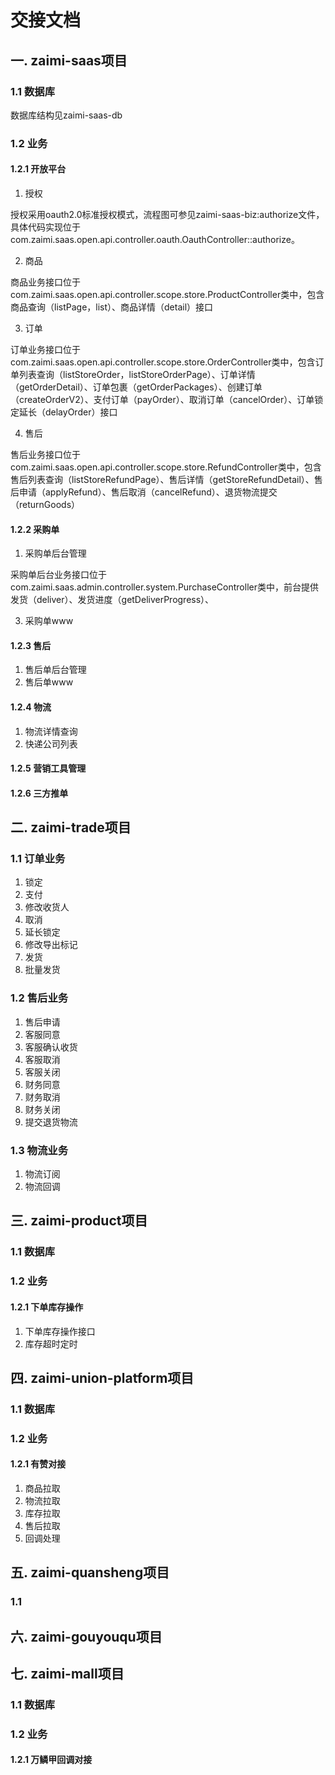 # 交接文档
## 一. zaimi-saas项目

### 1.1 数据库

数据库结构见zaimi-saas-db

### 1.2 业务

#### 1.2.1 开放平台

1. 授权

授权采用oauth2.0标准授权模式，流程图可参见zaimi-saas-biz:authorize文件，具体代码实现位于com.zaimi.saas.open.api.controller.oauth.OauthController::authorize。

2. 商品

商品业务接口位于com.zaimi.saas.open.api.controller.scope.store.ProductController类中，包含商品查询（listPage，list）、商品详情（detail）接口

3. 订单

订单业务接口位于com.zaimi.saas.open.api.controller.scope.store.OrderController类中，包含订单列表查询（listStoreOrder，listStoreOrderPage）、订单详情（getOrderDetail）、订单包裹（getOrderPackages）、创建订单（createOrderV2）、支付订单（payOrder）、取消订单（cancelOrder）、订单锁定延长（delayOrder）接口

4. 售后

售后业务接口位于com.zaimi.saas.open.api.controller.scope.store.RefundController类中，包含售后列表查询（listStoreRefundPage）、售后详情（getStoreRefundDetail）、售后申请（applyRefund）、售后取消（cancelRefund）、退货物流提交（returnGoods）
    
#### 1.2.2 采购单

1. 采购单后台管理

采购单后台业务接口位于com.zaimi.saas.admin.controller.system.PurchaseController类中，前台提供发货（deliver）、发货进度（getDeliverProgress）、

3. 采购单www

#### 1.2.3 售后

1. 售后单后台管理
2. 售后单www

#### 1.2.4 物流

1. 物流详情查询
2. 快递公司列表

#### 1.2.5 营销工具管理

#### 1.2.6 三方推单

## 二. zaimi-trade项目

### 1.1 订单业务

1. 锁定
2. 支付
3. 修改收货人
4. 取消
5. 延长锁定
6. 修改导出标记
7. 发货
8. 批量发货

### 1.2 售后业务

1. 售后申请
2. 客服同意
3. 客服确认收货
4. 客服取消
5. 客服关闭
6. 财务同意
7. 财务取消
8. 财务关闭
9. 提交退货物流

### 1.3 物流业务

1. 物流订阅
2. 物流回调

## 三. zaimi-product项目

### 1.1 数据库

### 1.2 业务

#### 1.2.1 下单库存操作

1. 下单库存操作接口
2. 库存超时定时

## 四. zaimi-union-platform项目

### 1.1 数据库

### 1.2 业务

#### 1.2.1 有赞对接

1. 商品拉取
2. 物流拉取
3. 库存拉取
4. 售后拉取
5. 回调处理

## 五. zaimi-quansheng项目

### 1.1 

## 六. zaimi-gouyouqu项目

## 七. zaimi-mall项目

### 1.1 数据库

### 1.2 业务

#### 1.2.1 万鳞甲回调对接
